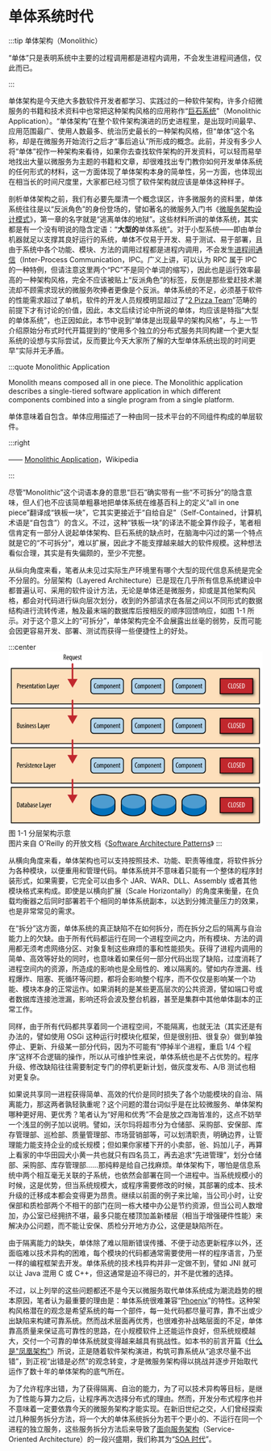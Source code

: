 # 单体系统时代

:::tip 单体架构（Monolithic）

“单体”只是表明系统中主要的过程调用都是进程内调用，不会发生进程间通信，仅此而已。

:::

单体架构是今天绝大多数软件开发者都学习、实践过的一种软件架构，许多介绍微服务的书籍和技术资料中也常把这种架构风格的应用称作“[巨石系统](https://en.wikipedia.org/wiki/Monolithic_application)”（Monolithic Application）。“单体架构”在整个软件架构演进的历史进程里，是出现时间最早、应用范围最广、使用人数最多、统治历史最长的一种架构风格，但“单体”这个名称，却是在微服务开始流行之后才“事后追认”所形成的概念。此前，并没有多少人将“单体”视作一种架构来看待，如果你去查找软件架构的开发资料，可以轻而易举地找出大量以微服务为主题的书籍和文章，却很难找出专门教你如何开发单体系统的任何形式的材料，这一方面体现了单体架构本身的简单性，另一方面，也体现出在相当长的时间尺度里，大家都已经习惯了软件架构就应该是单体这种样子。

剖析单体架构之前，我们有必要先厘清一个概念误区，许多微服务的资料里，单体系统往往是以“反派角色”的身份登场的，譬如著名的微服务入门书《[微服务架构设计模式](https://book.douban.com/subject/33425123/)》，第一章的名字就是“逃离单体的地狱”。这些材料所讲的单体系统，其实都是有一个没有明说的隐含定语：“**大型的**单体系统”。对于小型系统——即由单台机器就足以支撑其良好运行的系统，单体不仅易于开发、易于测试、易于部署，且由于系统中各个功能、模块、方法的调用过程都是进程内调用，不会发生[进程间通信](https://zh.wikipedia.org/wiki/%E8%A1%8C%E7%A8%8B%E9%96%93%E9%80%9A%E8%A8%8A)（Inter-Process Communication，IPC。广义上讲，可以认为 RPC 属于 IPC 的一种特例，但请注意这里两个“PC”不是同个单词的缩写），因此也是运行效率最高的一种架构风格，完全不应该被贴上“反派角色”的标签，反倒是那些爱赶技术潮流却不顾需求现状的微服务吹捧者更像是个反派。单体系统的不足，必须基于软件的性能需求超过了单机，软件的开发人员规模明显超过了“[2 Pizza Team](https://wiki.mbalib.com/wiki/%E4%B8%A4%E4%B8%AA%E6%8A%AB%E8%90%A8%E5%8E%9F%E5%88%99)”范畴的前提下才有讨论的价值，因此，本文后续讨论中所说的单体，均应该是特指“大型的单体系统”，也正因如此，本节中说到“单体是出现最早的架构风格”，与上一节介绍原始分布式时代开篇提到的“使用多个独立的分布式服务共同构建一个更大型系统的设想与实际尝试，反而要比今天大家所了解的大型单体系统出现的时间更早”实际并无矛盾。

:::quote Monolithic Application

Monolith means composed all in one piece. The Monolithic application describes a single-tiered software application in which different components combined into a single program from a single platform.

单体意味着自包含。单体应用描述了一种由同一技术平台的不同组件构成的单层软件。

:::right

—— [Monolithic Application](https://en.wikipedia.org/wiki/Monolithic_application)，Wikipedia

:::

尽管“Monolithic”这个词语本身的意思“巨石”确实带有一些“不可拆分”的隐含意味，但人们也不应该简单粗暴地把单体系统在维基百科上的定义“all in one piece”翻译成“铁板一块”，它其实更接近于“自给自足”（Self-Contained，计算机术语是“自包含”）的含义。不过，这种“铁板一块”的译法不能全算作段子，笔者相信肯定有一部分人说起单体架构、巨石系统的缺点时，在脑海中闪过的第一个特点就是它的“不可拆分”，难以扩展，因此才不能支撑越来越大的软件规模。这种想法看似合理，其实是有失偏颇的，至少不完整。

从纵向角度来看，笔者从未见过实际生产环境里有哪个大型的现代信息系统是完全不分层的。分层架构（Layered Architecture）已是现在几乎所有信息系统建设中都普遍认可、采用的软件设计方法，无论是单体还是微服务，抑或是其他架构风格，都会对代码进行纵向层次划分，收到的外部请求在各层之间以不同形式的数据结构进行流转传递，触及最末端的数据库后按相反的顺序回馈响应，如图 1-1 所示。对于这个意义上的“可拆分”，单体架构完全不会展露出丝毫的弱势，反而可能会因更容易开发、部署、测试而获得一些便捷性上的好处。

:::center
![](./images/layed-arch.png)
图 1-1 分层架构示意<br/>
图片来自 O'Reilly 的开放文档《[Software Architecture Patterns](https://www.oreilly.com/programming/free/files/software-architecture-patterns.pdf)》
:::

从横向角度来看，单体架构也可以支持按照技术、功能、职责等维度，将软件拆分为各种模块，以便重用和管理代码。单体系统并不意味着只能有一个整体的程序封装形式，如果需要，它完全可以由多个 JAR、WAR、DLL、Assembly 或者其他模块格式来构成。即使是以横向扩展（Scale Horizontally）的角度来衡量，在负载均衡器之后同时部署若干个相同的单体系统副本，以达到分摊流量压力的效果，也是非常常见的需求。

在“拆分”这方面，单体系统的真正缺陷不在如何拆分，而在拆分之后的隔离与自治能力上的欠缺。由于所有代码都运行在同一个进程空间之内，所有模块、方法的调用都无须考虑网络分区、对象复制这些麻烦的事和性能损失。获得了进程内调用的简单、高效等好处的同时，也意味着如果任何一部分代码出现了缺陷，过度消耗了进程空间内的资源，所造成的影响也是全局性的、难以隔离的。譬如内存泄漏、线程爆炸、阻塞、死循环等问题，都将会影响整个程序，而不仅仅是影响某一个功能、模块本身的正常运作。如果消耗的是某些更高层次的公共资源，譬如端口号或者数据库连接池泄漏，影响还将会波及整台机器，甚至是集群中其他单体副本的正常工作。

同样，由于所有代码都共享着同一个进程空间，不能隔离，也就无法（其实还是有办法的，譬如使用 OSGi 这种运行时模块化框架，但是很别扭、很复杂）做到单独停止、更新、升级某一部分代码，因为不可能有“停掉半个进程，重启 1/4 个程序”这样不合逻辑的操作，所以从可维护性来说，单体系统也是不占优势的。程序升级、修改缺陷往往需要制定专门的停机更新计划，做灰度发布、A/B 测试也相对更复杂。

如果说共享同一进程获得简单、高效的代价是同时损失了各个功能模块的自治、隔离能力，那这两者孰轻孰重呢？这个问题的潜台词似乎是在比较微服务、单体架构哪种更好用、更优秀？笔者认为“好用和优秀”不会是放之四海皆准的，这点不妨举一个浅显的例子加以说明。譬如，沃尔玛将超市分为仓储部、采购部、安保部、库存管理部、巡检部、质量管理部、市场营销部等，可以划清职责，明确边界，让管理能力能支持企业的成长规模；但如果你家楼下开的小卖部，爸、妈加儿子，再算上看家的中华田园犬小黄一共也就只有四名员工，再去追求“先进管理”，划分仓储部、采购部、库存管理部……那纯粹是给自己找麻烦。单体架构下，哪怕是信息系统中两个相互毫无关联的子系统，也依然会部署在同一个进程中。当系统规模小的时候，这是优势，但当系统规模大，或程序需要修改的时候，其部署的成本、技术升级的迁移成本都会变得更为昂贵。继续以前面的例子来比喻，当公司小时，让安保部和质检部两个不相干的部门在同一栋大楼中办公是节约资源，但当公司人数增加，办公室已经拥挤不堪，最多只能在楼顶加盖新楼层（相当于增强硬件性能）来解决办公问题，而不能让安保、质检分开地方办公，这便是缺陷所在。

由于隔离能力的缺失，单体除了难以阻断错误传播、不便于动态更新程序以外，还面临难以技术异构的困难，每个模块的代码都通常需要使用一样的程序语言，乃至一样的编程框架去开发。单体系统的技术栈异构并非一定做不到，譬如 JNI 就可以让 Java 混用 C 或 C++，但这通常是迫不得已的，并不是优雅的选择。

不过，以上列举的这些问题都还不是今天以微服务取代单体系统成为潮流趋势的根本原因，笔者认为最重要的理由是：单体系统很难兼容“[Phoenix](/introduction/about-the-fenix-project.html#架构的演进)”的特性。这种架构风格潜在的观念是希望系统的每一个部件，每一处代码都尽量可靠，靠不出或少出缺陷来构建可靠系统。然而战术层面再优秀，也很难弥补战略层面的不足，单体靠高质量来保证高可靠性的思路，在小规模软件上还能运作良好，但系统规模越大，交付一个可靠的单体系统就变得越来越具有挑战性。如本书的前言开篇《[什么是"凤凰架构"](/introduction/about-the-fenix-project.html)》所说，正是随着软件架构演进，构筑可靠系统从“追求尽量不出错”，到正视“出错是必然”的观念转变，才是微服务架构得以挑战并逐步开始取代运作了数十年的单体架构的底气所在。

为了允许程序出错，为了获得隔离、自治的能力，为了可以技术异构等目标，是继为了性能与算力之后，让程序再次选择分布式的理由。然而，开发分布式程序也并不意味着一定要依靠今天的微服务架构才能实现。在新旧世纪之交，人们曾经探索过几种服务拆分方法，将一个大的单体系统拆分为若干个更小的、不运行在同一个进程的独立服务，这些服务拆分方法后来导致了[面向服务架构](https://en.wikipedia.org/wiki/Service-oriented_architecture)（Service-Oriented Architecture）的一段兴盛期，我们称其为“[SOA 时代](/architecture/architect-history/soa.html)”。
